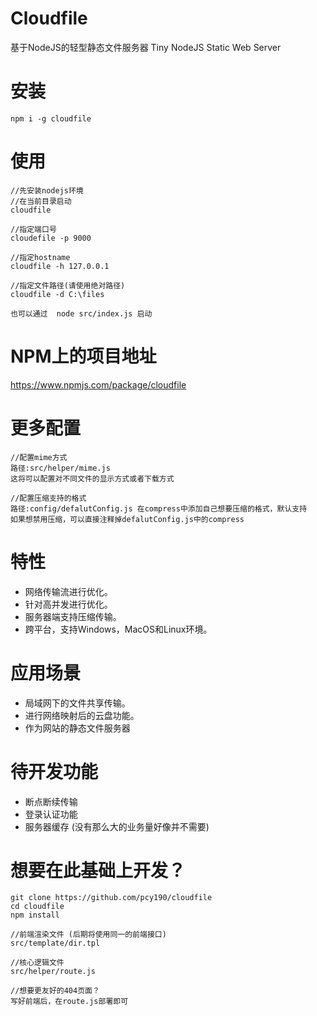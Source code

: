 # Cloudfile
基于NodeJS的轻型静态文件服务器 Tiny NodeJS Static Web Server

# 安装
```
npm i -g cloudfile
```

# 使用
```
//先安装nodejs环境
//在当前目录启动
cloudfile

//指定端口号
cloudefile -p 9000

//指定hostname
cloudfile -h 127.0.0.1

//指定文件路径(请使用绝对路径)
cloudfile -d C:\files
```
```
也可以通过  node src/index.js 启动
```

# NPM上的项目地址
https://www.npmjs.com/package/cloudfile
# 更多配置
```
//配置mime方式
路径:src/helper/mime.js
这将可以配置对不同文件的显示方式或者下载方式

//配置压缩支持的格式
路径:config/defalutConfig.js 在compress中添加自己想要压缩的格式，默认支持
如果想禁用压缩，可以直接注释掉defalutConfig.js中的compress
```
# 特性
- 网络传输流进行优化。
- 针对高并发进行优化。
- 服务器端支持压缩传输。
- 跨平台，支持Windows，MacOS和Linux环境。

# 应用场景
- 局域网下的文件共享传输。
- 进行网络映射后的云盘功能。
- 作为网站的静态文件服务器

# 待开发功能
- 断点断续传输
- 登录认证功能
- 服务器缓存 (没有那么大的业务量好像并不需要)

# 想要在此基础上开发？
```
git clone https://github.com/pcy190/cloudfile
cd cloudfile
npm install

//前端渲染文件 (后期将使用同一的前端接口)
src/template/dir.tpl

//核心逻辑文件
src/helper/route.js

//想要更友好的404页面？
写好前端后，在route.js部署即可
```

